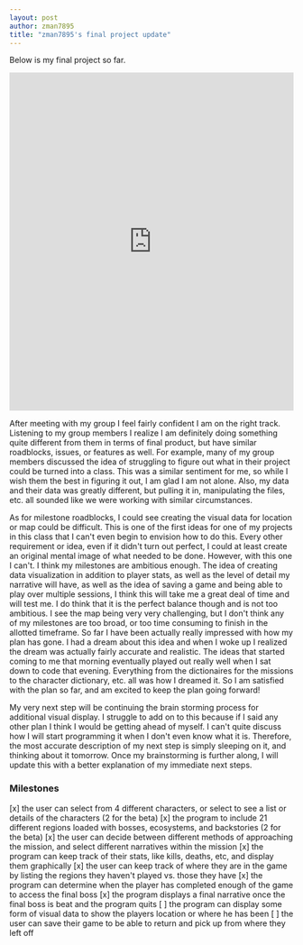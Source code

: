 ```yaml
---
layout: post
author: zman7895
title: "zman7895's final project update"
---
```


Below is my final project so far.

<iframe src="https://trinket.io/embed/python3/157fb59ea7" width="100%" height="600" frameborder="0" marginwidth="0" marginheight="0" allowfullscreen></iframe>


After meeting with my group I feel fairly confident I am on the right track. Listening to my group members I realize I am definitely doing something quite different from them in terms of final product, but have similar roadblocks, issues, or features as well. For example, many of my group members discussed the idea of struggling to figure out what in their project could be turned into a class. This was a similar sentiment for me, so while I wish them the best in figuring it out, I am glad I am not alone. Also, my data and their data was greatly different, but pulling it in, manipulating the files, etc. all sounded like we were working with similar circumstances.


As for milestone roadblocks, I could see creating the visual data for location or map could be difficult. This is one of the first ideas for one of my projects in this class that I can't even begin to envision how to do this. Every other requirement or idea, even if it didn't turn out perfect, I could at least create an original mental image of what needed to be done. However, with this one I can't. I think my milestones are ambitious enough. The idea of creating data visualization in addition to player stats, as well as the level of detail my narrative will have, as well as the idea of saving a game and being able to play over multiple sessions, I think this will take me a great deal of time and will test me. I do think that it is the perfect balance though and is not too ambitious. I see the map being very very challenging, but I don't think any of my milestones are too broad, or too time consuming to finish in the allotted timeframe. So far I have been actually really impressed with how my plan has gone. I had a dream about this idea and when I woke up I realized the dream was actually fairly accurate and realistic. The ideas that started coming to me that morning eventually played out really well when I sat down to code that evening. Everything from the dictionaires for the missions to the character dictionary, etc. all was how I dreamed it. So I am satisfied with the plan so far, and am excited to keep the plan going forward!


My very next step will be continuing the brain storming process for additional visual display. I struggle to add on to this because if I said any other plan I think I would be getting ahead of myself. I can't quite discuss how I will start programming it when I don't even know what it is. Therefore, the most accurate description of my next step is simply sleeping on it, and thinking about it tomorrow. Once my brainstorming is further along, I will update this with a better explanation of my immediate next steps. 


### Milestones
[x] the user can select from 4 different characters, or select to see a list or details of the characters (2 for the beta)
[x] the program to include 21 different regions loaded with bosses, ecosystems, and backstories (2 for the beta)
[x] the user can decide between different methods of approaching the mission, and select different narratives within the mission
[x] the program can keep track of their stats, like kills, deaths, etc, and display them graphically 
[x] the user can keep track of where they are in the game by listing the regions they haven't played vs. those they have
[x] the program can determine when the player has completed enough of the game to access the final boss
[x] the program displays a final narrative once the final boss is beat and the program quits
[ ] the program can display some form of visual data to show the players location or where he has been
[ ] the user can save their game to be able to return and pick up from where they left off
